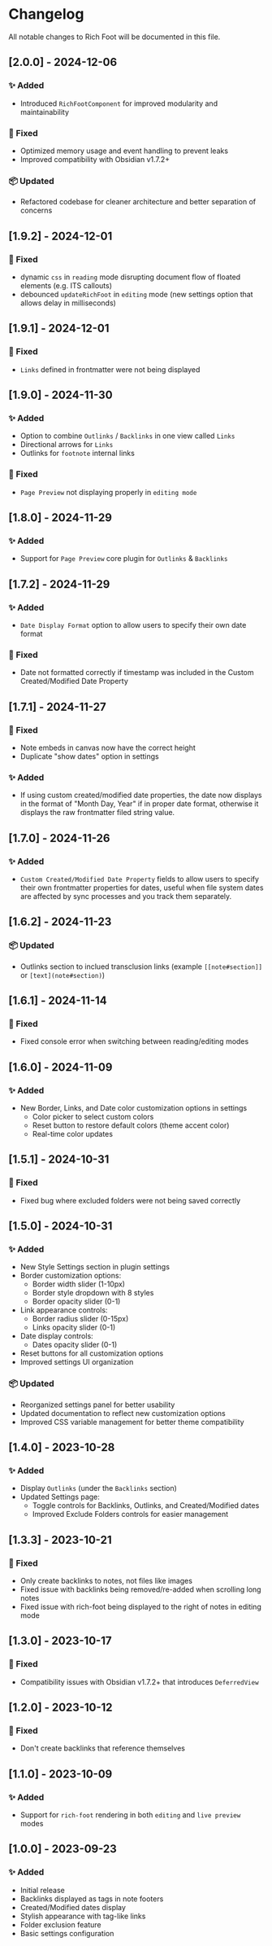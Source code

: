 # Changelog

All notable changes to Rich Foot will be documented in this file.

## [2.0.0] - 2024-12-06
### ✨ Added
- Introduced `RichFootComponent` for improved modularity and maintainability

### 🐛 Fixed
- Optimized memory usage and event handling to prevent leaks
- Improved compatibility with Obsidian v1.7.2+

### 📦 Updated
- Refactored codebase for cleaner architecture and better separation of concerns

## [1.9.2] - 2024-12-01
### 🐛 Fixed
- dynamic `css` in `reading` mode disrupting document flow of floated elements (e.g. ITS callouts)
- debounced `updateRichFoot` in `editing` mode (new settings option that allows delay in milliseconds)

## [1.9.1] - 2024-12-01
### 🐛 Fixed
- `Links` defined in frontmatter were not being displayed

## [1.9.0] - 2024-11-30
### ✨ Added
- Option to combine `Outlinks` / `Backlinks` in one view called `Links`
- Directional arrows for `Links`
- Outlinks for `footnote` internal links

### 🐛 Fixed
- `Page Preview` not displaying properly in `editing mode`

## [1.8.0] - 2024-11-29
### ✨ Added
- Support for `Page Preview` core plugin for `Outlinks` & `Backlinks`

## [1.7.2] - 2024-11-29
### ✨ Added
- `Date Display Format` option to allow users to specify their own date format

### 🐛 Fixed
- Date not formatted correctly if timestamp was included in the Custom Created/Modified Date Property

## [1.7.1] - 2024-11-27
### 🐛 Fixed
- Note embeds in canvas now have the correct height
- Duplicate "show dates" option in settings

### ✨ Added
- If using custom created/modified date properties, the date now displays in the format of "Month Day, Year" if in proper date format, otherwise it displays the raw frontmatter filed string value.

## [1.7.0] - 2024-11-26
### ✨ Added
- `Custom Created/Modified Date Property` fields to allow users to specify their own frontmatter properties for dates, useful when file system dates are affected by sync processes and you track them separately.

## [1.6.2] - 2024-11-23
### 📦 Updated
- Outlinks section to inclued transclusion links (example `[[note#section]]` or `[text](note#section)`)

## [1.6.1] - 2024-11-14
### 🐛 Fixed
- Fixed console error when switching between reading/editing modes

## [1.6.0] - 2024-11-09
### ✨ Added
- New Border, Links, and Date color customization options in settings
  - Color picker to select custom colors
  - Reset button to restore default colors (theme accent color)
  - Real-time color updates

## [1.5.1] - 2024-10-31
### 🐛 Fixed
- Fixed bug where excluded folders were not being saved correctly

## [1.5.0] - 2024-10-31
### ✨ Added
- New Style Settings section in plugin settings
- Border customization options:
  - Border width slider (1-10px)
  - Border style dropdown with 8 styles
  - Border opacity slider (0-1)
- Link appearance controls:
  - Border radius slider (0-15px)
  - Links opacity slider (0-1)
- Date display controls:
  - Dates opacity slider (0-1)
- Reset buttons for all customization options
- Improved settings UI organization

### 📦 Updated
- Reorganized settings panel for better usability
- Updated documentation to reflect new customization options
- Improved CSS variable management for better theme compatibility

## [1.4.0] - 2023-10-28
### ✨ Added
- Display `Outlinks` (under the `Backlinks` section)
- Updated Settings page:
  - Toggle controls for Backlinks, Outlinks, and Created/Modified dates
  - Improved Exclude Folders controls for easier management

## [1.3.3] - 2023-10-21
### 🐛 Fixed
- Only create backlinks to notes, not files like images
- Fixed issue with backlinks being removed/re-added when scrolling long notes
- Fixed issue with rich-foot being displayed to the right of notes in editing mode

## [1.3.0] - 2023-10-17
### 🐛 Fixed
- Compatibility issues with Obsidian v1.7.2+ that introduces `DeferredView`

## [1.2.0] - 2023-10-12
### 🐛 Fixed
- Don't create backlinks that reference themselves

## [1.1.0] - 2023-10-09
### ✨ Added
- Support for `rich-foot` rendering in both `editing` and `live preview` modes

## [1.0.0] - 2023-09-23
### ✨ Added
- Initial release
- Backlinks displayed as tags in note footers
- Created/Modified dates display
- Stylish appearance with tag-like links
- Folder exclusion feature
- Basic settings configuration
